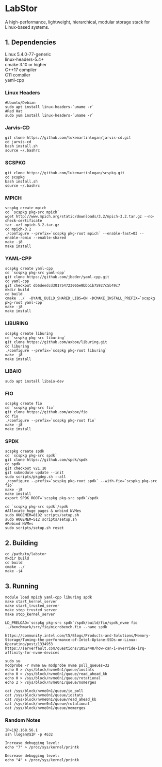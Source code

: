 
# LabStor

A high-performance, lightweight, hierarchical, modular storage stack for Linux-based systems.

## 1. Dependencies

Linux 5.4.0-77-generic  
linux-headers-5.4+  
cmake 3.10 or higher  
C++17 compiler  
C11 compiler  
yaml-cpp

### Linux Headers
```
#Ubuntu/Debian
sudo apt install linux-headers-`uname -r`
#Red Hat
sudo yum install linux-headers-`uname -r`
```

### Jarvis-CD
```
git clone https://github.com/lukemartinlogan/jarvis-cd.git
cd jarvis-cd
bash install.sh
source ~/.bashrc
```

### SCSPKG
```
git clone https://github.com/lukemartinlogan/scspkg.git
cd scspkg
bash install.sh
source ~/.bashrc
```

### MPICH
```
scspkg create mpich
cd `scspkg pkg-src mpich`
wget http://www.mpich.org/static/downloads/3.2/mpich-3.2.tar.gz --no-check-certificate
tar -xzf mpich-3.2.tar.gz
cd mpich-3.2
./configure --prefix=`scspkg pkg-root mpich` --enable-fast=O3 --enable-romio --enable-shared 
make -j8
make install
```

### YAML-CPP
```
scspkg create yaml-cpp
cd `scspkg pkg-src yaml-cpp` 
git clone https://github.com/jbeder/yaml-cpp.git
cd yaml-cpp
git checkout db6deedcd301754723065e0bbb1b75927c5b49c7
mkdir build
cd build
cmake ../  -DYAML_BUILD_SHARED_LIBS=ON -DCMAKE_INSTALL_PREFIX=`scspkg pkg-root yaml-cpp`
make -j8
make install
```

### LIBURING
```
scspkg create liburing
cd `scspkg pkg-src liburing`
git clone https://github.com/axboe/liburing.git
cd liburing
./configure --prefix=`scspkg pkg-root liburing`
make -j8
make install
```

### LIBAIO
```
sudo apt install libaio-dev
```

### FIO
```
scspkg create fio
cd `scspkg pkg-src fio`
git clone https://github.com/axboe/fio
cd fio
./configure --prefix=`scspkg pkg-root fio`
make -j8
make install
```

### SPDK

```
scspkg create spdk
cd `scspkg pkg-src spdk`
git clone https://github.com/spdk/spdk
cd spdk
git checkout v21.10
git submodule update --init
sudo scripts/pkgdep.sh --all
./configure --prefix=`scspkg pkg-root spdk` --with-fio=`scspkg pkg-src fio`
make -j8
make install
export SPDK_ROOT=`scspkg pkg-src spdk`/spdk
```

```
cd `scspkg pkg-src spdk`/spdk
#Allocate huge pages & unbind NVMes
sudo HUGEMEM=8192 scripts/setup.sh
sudo HUGEMEM=512 scripts/setup.sh
#Rebind NVMes
sudo scripts/setup.sh reset
```

## 2. Building

```
cd /path/to/labstor
mkdir build  
cd build
cmake ../
make -j4  
```

## 3. Running
```
module load mpich yaml-cpp liburing spdk
make start_kernel_server
make start_trusted_server
make stop_trusted_server
make stop_kernel_server

LD_PRELOAD=`scspkg pkg-src spdk`/spdk/build/fio/spdk_nvme fio ../benchmark/src/fio/microbench.fio --name spdk

https://community.intel.com/t5/Blogs/Products-and-Solutions/Memory-Storage/Tuning-the-performance-of-Intel-Optane-SSDs-on-Linux-Operating/post/1334953
https://serverfault.com/questions/1052448/how-can-i-override-irq-affinity-for-nvme-devices

sudo su
modprobe -r nvme && modprobe nvme poll_queues=32 
echo 0 > /sys/block/nvme0n1/queue/iostats
echo 0 > /sys/block/nvme0n1/queue/read_ahead_kb
echo 0 > /sys/block/nvme0n1/queue/rotational
echo 2 > /sys/block/nvme0n1/queue/nomerges

cat /sys/block/nvme0n1/queue/io_poll
cat /sys/block/nvme0n1/queue/iostats
cat /sys/block/nvme0n1/queue/read_ahead_kb
cat /sys/block/nvme0n1/queue/rotational
cat /sys/block/nvme0n1/queue/nomerges
```

### Random Notes

```
IP=192.168.56.1
ssh llogan@$IP -p 4632
```

```
Increase debugging level:
echo "7" > /proc/sys/kernel/printk

Decrease debugging level:
echo "4" > /proc/sys/kernel/printk
```
